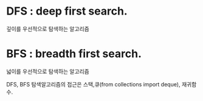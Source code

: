 # DFS : deep first search.

깊이를 우선적으로 탐색하는 알고리즘

# BFS : breadth first search.

넓이를 우선적으로 탐색하는 알고리즘

DFS, BFS 탐색알고리즘의 접근은 스택,큐(from collections import deque), 재귀함수.
